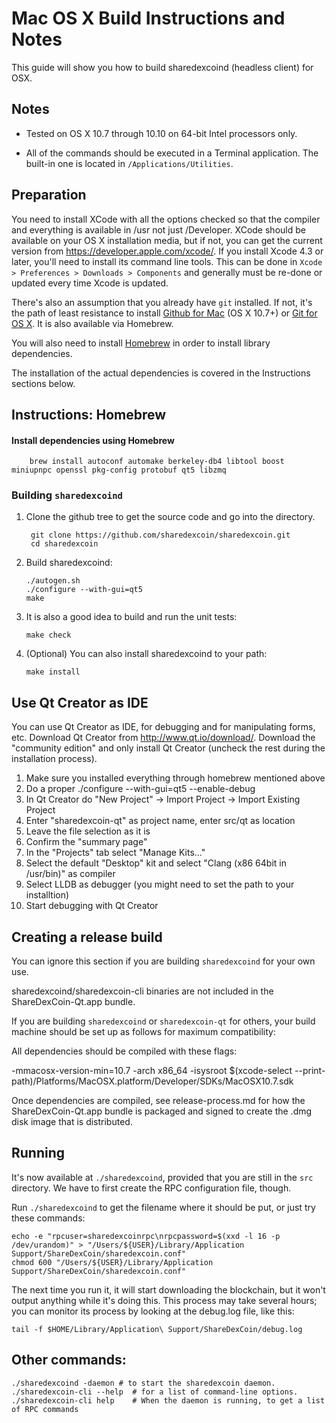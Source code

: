 Mac OS X Build Instructions and Notes
====================================
This guide will show you how to build sharedexcoind (headless client) for OSX.

Notes
-----

* Tested on OS X 10.7 through 10.10 on 64-bit Intel processors only.

* All of the commands should be executed in a Terminal application. The
built-in one is located in `/Applications/Utilities`.

Preparation
-----------

You need to install XCode with all the options checked so that the compiler
and everything is available in /usr not just /Developer. XCode should be
available on your OS X installation media, but if not, you can get the
current version from https://developer.apple.com/xcode/. If you install
Xcode 4.3 or later, you'll need to install its command line tools. This can
be done in `Xcode > Preferences > Downloads > Components` and generally must
be re-done or updated every time Xcode is updated.

There's also an assumption that you already have `git` installed. If
not, it's the path of least resistance to install [Github for Mac](https://mac.github.com/)
(OS X 10.7+) or
[Git for OS X](https://code.google.com/p/git-osx-installer/). It is also
available via Homebrew.

You will also need to install [Homebrew](http://brew.sh) in order to install library
dependencies.

The installation of the actual dependencies is covered in the Instructions
sections below.

Instructions: Homebrew
----------------------

#### Install dependencies using Homebrew

        brew install autoconf automake berkeley-db4 libtool boost miniupnpc openssl pkg-config protobuf qt5 libzmq

### Building `sharedexcoind`

1. Clone the github tree to get the source code and go into the directory.

        git clone https://github.com/sharedexcoin/sharedexcoin.git
        cd sharedexcoin

2.  Build sharedexcoind:

        ./autogen.sh
        ./configure --with-gui=qt5
        make

3.  It is also a good idea to build and run the unit tests:

        make check

4.  (Optional) You can also install sharedexcoind to your path:

        make install

Use Qt Creator as IDE
------------------------
You can use Qt Creator as IDE, for debugging and for manipulating forms, etc.
Download Qt Creator from http://www.qt.io/download/. Download the "community edition" and only install Qt Creator (uncheck the rest during the installation process).

1. Make sure you installed everything through homebrew mentioned above
2. Do a proper ./configure --with-gui=qt5 --enable-debug
3. In Qt Creator do "New Project" -> Import Project -> Import Existing Project
4. Enter "sharedexcoin-qt" as project name, enter src/qt as location
5. Leave the file selection as it is
6. Confirm the "summary page"
7. In the "Projects" tab select "Manage Kits..."
8. Select the default "Desktop" kit and select "Clang (x86 64bit in /usr/bin)" as compiler
9. Select LLDB as debugger (you might need to set the path to your installtion)
10. Start debugging with Qt Creator

Creating a release build
------------------------
You can ignore this section if you are building `sharedexcoind` for your own use.

sharedexcoind/sharedexcoin-cli binaries are not included in the ShareDexCoin-Qt.app bundle.

If you are building `sharedexcoind` or `sharedexcoin-qt` for others, your build machine should be set up
as follows for maximum compatibility:

All dependencies should be compiled with these flags:

 -mmacosx-version-min=10.7
 -arch x86_64
 -isysroot $(xcode-select --print-path)/Platforms/MacOSX.platform/Developer/SDKs/MacOSX10.7.sdk

Once dependencies are compiled, see release-process.md for how the ShareDexCoin-Qt.app
bundle is packaged and signed to create the .dmg disk image that is distributed.

Running
-------

It's now available at `./sharedexcoind`, provided that you are still in the `src`
directory. We have to first create the RPC configuration file, though.

Run `./sharedexcoind` to get the filename where it should be put, or just try these
commands:

    echo -e "rpcuser=sharedexcoinrpc\nrpcpassword=$(xxd -l 16 -p /dev/urandom)" > "/Users/${USER}/Library/Application Support/ShareDexCoin/sharedexcoin.conf"
    chmod 600 "/Users/${USER}/Library/Application Support/ShareDexCoin/sharedexcoin.conf"

The next time you run it, it will start downloading the blockchain, but it won't
output anything while it's doing this. This process may take several hours;
you can monitor its process by looking at the debug.log file, like this:

    tail -f $HOME/Library/Application\ Support/ShareDexCoin/debug.log

Other commands:
-------

    ./sharedexcoind -daemon # to start the sharedexcoin daemon.
    ./sharedexcoin-cli --help  # for a list of command-line options.
    ./sharedexcoin-cli help    # When the daemon is running, to get a list of RPC commands

